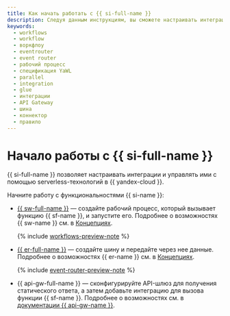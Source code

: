 ```yaml
---
title: Как начать работать с {{ si-full-name }}
description: Следуя данным инструкциям, вы сможете настраивать интеграции и управлять ими с помощью serverless-технологий в {{ yandex-cloud }}.
keywords:
  - workflows
  - workflow
  - воркфлоу
  - eventrouter
  - event router
  - рабочий процесс
  - спецификация YaWL
  - parallel
  - integration
  - glue
  - интеграции
  - API Gateway
  - шина
  - коннектор
  - правило
---
```


# Начало работы с {{ si-full-name }}

{{ si-full-name }} позволяет настраивать интеграции и управлять ими с помощью serverless-технологий в {{ yandex-cloud }}.

Начните работу с функциональностями {{ si-name }}:
* [{{ sw-full-name }}](workflows.md) — создайте рабочий процесс, который вызывает функцию {{ sf-name }}, и запустите его. Подробнее о возможностях {{ sw-name }} см. в [Концепциях](../concepts/workflows/workflow.md).

    {% include [workflows-preview-note](../../_includes/serverless-integrations/workflows-preview-note.md) %}

* [{{ er-full-name }}](eventrouter.md) — создайте шину и передайте через нее данные. Подробнее о возможностях {{ er-name }} см. в [Концепциях](../concepts/eventrouter/bus.md).

    {% include [event-router-preview-note](../../_includes/serverless-integrations/event-router-preview-note.md) %}

* {{ api-gw-full-name }} — сконфигурируйте API-шлюз для получения статического ответа, а затем добавьте интеграцию для вызова функции {{ sf-name }}. Подробнее о возможностях см. в [документации {{ api-gw-name }}](../../api-gateway/quickstart/index.md).
